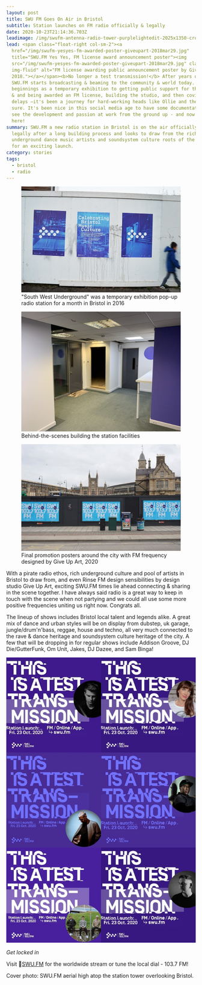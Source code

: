 ```yaml
---
layout: post
title: SWU FM Goes On Air in Bristol
subtitle: Station launches on FM radio officially & legally
date: 2020-10-23T21:14:36.703Z
leadimage: /img/swufm-antenna-radio-tower-purplelightedit-2025x1350-crop-1080x1350.jpg
lead: <span class="float-right col-sm-2"><a
  href="/img/swufm-yesyes-fm-awarded-poster-giveupart-2018mar29.jpg"
  title="SWU.FM Yes Yes, FM license award announcement poster"><img
  src="/img/swufm-yesyes-fm-awarded-poster-giveupart-2018mar29.jpg" class="mx-3
  img-fluid" alt="FM license awarding public announcement poster by GiveUpArt,
  2018."></a></span><b>No longer a test transmission!</b> After years of work,
  SWU.FM starts broadcasting & beaming to the community & world today. From
  beginnings as a temporary exhibition to getting public support for the station
  & and being awarded an FM license, building the studio, and then covid launch
  delays –it's been a journey for hard-working heads like Ollie and the team for
  sure. It's been nice in this social media age to have some documentation and
  see the development and passion at work from the ground up - and now it's
  here!
summary: SWU.FM a new radio station in Bristol is on the air officially &
  legally after a long building process and looks to draw from the rich pool of
  underground dance music artists and soundsystem culture roots of the community
  for an exciting launch.
category: stories
tags:
  - bristol
  - radio
---
```

<div class="container">
<div class="row justify-content-md-center">
<figure class="figure col-sm-4"><a href="/img/swufm-nov2015-temporary-popup-transmission-promo.jpg"><img src="/img/swufm-nov2015-temporary-popup-transmission-promo.jpg" class="figure-img img-fluid"></a>
<figcaption class="figure-caption">"South West Underground" was a temporary exhibition pop-up radio station for a month in Bristol in 2016</figcaption></figure>
<figure class="figure col-sm-4"><a href="/img/swufm-studio-build-14aug2020-ollie303-EfY2av_X0AAkXfo.jpg"><img src="/img/swufm-studio-build-14aug2020-ollie303-EfY2av_X0AAkXfo.jpg" class="figure-img img-fluid"></a>
<figcaption class="figure-caption">Behind-the-scenes building the station facilities</figcaption></figure>
</div>
<div class="row justify-content-md-center">
<figure class="figure col-sm-8"><a href="/img/swufm-promo-posters-bristol-giveupart-121477819_831639037580383_3785476573110854135_n.jpg"><img src="/img/swufm-promo-posters-bristol-giveupart-121477819_831639037580383_3785476573110854135_n.jpg" class="img-fluid figure-img"></a>
<figcaption class="figure-caption">Final promotion posters around the city with FM frequency designed by Give Up Art, 2020</figcaption></figure>
</div>
</div>

With a pirate radio ethos, rich underground culture and pool of artists in Bristol to draw from, and even Rinse FM design sensibilities by design studio Give Up Art, exciting SWU.FM times lie ahead connecting & sharing in the scene together. I have always said radio is a great way to keep in touch with the scene when not partying and we could all use some more positive frequencies uniting us right now. Congrats all. 

The lineup of shows includes Bristol local talent and legends alike. A great mix of dance and urban styles will be on display from dubstep, uk garage, jungle/drum'n'bass, reggae, house and techno, all very much connected to the rave & dance heritage and soundsystem culture heritage of the city. A few that will be dropping in for regular shows include Addison Groove, DJ Die/GutterFunk, Om Unit, Jakes, DJ Dazee, and Sam Binga! 

<div class="float-right col-sm-"4><img class="img-fluid" src="/img/swufm-launch-shows-collage-addison-groove-dj-die-jakes-dazee-sam-binga-om-unit-x6-900x1350-comp.jpg" alt="Promo images for upcoming show hosts on SWU FM include Om Unit, Sam Binga, DJ Die/GutterFunk, Addison Groove, Jakes, and DJ Dazee"></div>

*Get locked in*

Visit 🔗[SWU.FM](https://www.swu.fm/) for the worldwide stream or tune the local dial - 103.7 FM!

Cover photo: SWU.FM aerial high atop the station tower overlooking Bristol.
